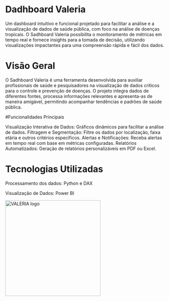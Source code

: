 # Dadhboard Valeria
Um dashboard intuitivo e funcional projetado para facilitar a análise e a visualização de dados de saúde pública, com foco na análise de doenças tropicais. O Sadhboard Valeria possibilita o monitoramento de métricas em tempo real e fornece insights para a tomada de decisão, utilizando visualizações impactantes para uma compreensão rápida e fácil dos dados.

# Visão Geral
O Sadhboard Valeria é uma ferramenta desenvolvida para auxiliar profissionais de saúde e pesquisadores na visualização de dados críticos para o controle e prevenção de doenças. O projeto integra dados de diferentes fontes, processa informações relevantes e apresenta-as de maneira amigável, permitindo acompanhar tendências e padrões de saúde pública.

#Funcionalidades Principais

Visualização Interativa de Dados: Gráficos dinâmicos para facilitar a análise de dados.
Filtragem e Segmentação: Filtre os dados por localização, faixa etária e outros critérios específicos.
Alertas e Notificações: Receba alertas em tempo real com base em métricas configuradas.
Relatórios Automatizados: Geração de relatórios personalizáveis em PDF ou Excel.

# Tecnologias Utilizadas

Processamento dos dados: Python e DAX

Visualização de Dados: Power BI

<img src="https://github.com/user-attachments/assets/649301f3-4dbe-4ddd-bdfd-0c8a05e11fa8" alt="VALERIA logo" width="300"/>
